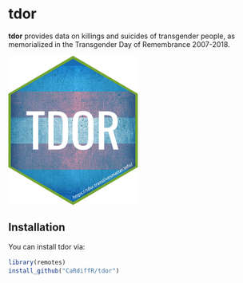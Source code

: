 
<!-- README.md is generated from README.Rmd. Please edit that file -->

# tdor

**tdor** provides data on killings and suicides of transgender people,
as memorialized in the Transgender Day of Remembrance 2007-2018.


<img src="inst/figures/tdor_hex.png" height="300"/>

## Installation

You can install tdor via:

``` r
library(remotes)
install_github("CaRdiffR/tdor")
```
